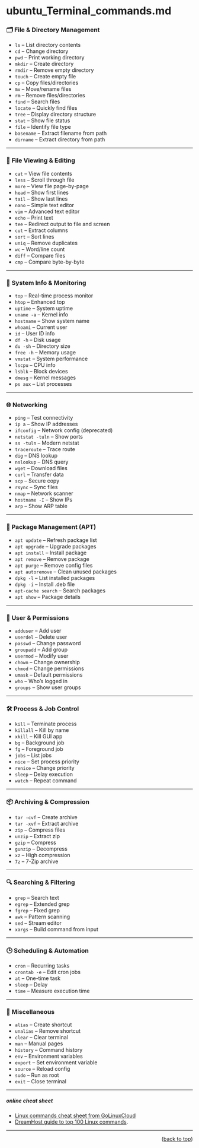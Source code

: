 <a name="topage"></a>

# ubuntu_Terminal_commands.md


### 🗂️ **File & Directory Management**
- `ls` – List directory contents
- `cd` – Change directory
- `pwd` – Print working directory
- `mkdir` – Create directory
- `rmdir` – Remove empty directory
- `touch` – Create empty file
- `cp` – Copy files/directories
- `mv` – Move/rename files
- `rm` – Remove files/directories
- `find` – Search files
- `locate` – Quickly find files
- `tree` – Display directory structure
- `stat` – Show file status
- `file` – Identify file type
- `basename` – Extract filename from path
- `dirname` – Extract directory from path

---

### 📄 **File Viewing & Editing**
- `cat` – View file contents
- `less` – Scroll through file
- `more` – View file page-by-page
- `head` – Show first lines
- `tail` – Show last lines
- `nano` – Simple text editor
- `vim` – Advanced text editor
- `echo` – Print text
- `tee` – Redirect output to file and screen
- `cut` – Extract columns
- `sort` – Sort lines
- `uniq` – Remove duplicates
- `wc` – Word/line count
- `diff` – Compare files
- `cmp` – Compare byte-by-byte

---

### 🧠 **System Info & Monitoring**
- `top` – Real-time process monitor
- `htop` – Enhanced top
- `uptime` – System uptime
- `uname -a` – Kernel info
- `hostname` – Show system name
- `whoami` – Current user
- `id` – User ID info
- `df -h` – Disk usage
- `du -sh` – Directory size
- `free -h` – Memory usage
- `vmstat` – System performance
- `lscpu` – CPU info
- `lsblk` – Block devices
- `dmesg` – Kernel messages
- `ps aux` – List processes

---

### 🌐 **Networking**
- `ping` – Test connectivity
- `ip a` – Show IP addresses
- `ifconfig` – Network config (deprecated)
- `netstat -tuln` – Show ports
- `ss -tuln` – Modern netstat
- `traceroute` – Trace route
- `dig` – DNS lookup
- `nslookup` – DNS query
- `wget` – Download files
- `curl` – Transfer data
- `scp` – Secure copy
- `rsync` – Sync files
- `nmap` – Network scanner
- `hostname -I` – Show IPs
- `arp` – Show ARP table

---

### 🔧 **Package Management (APT)**
- `apt update` – Refresh package list
- `apt upgrade` – Upgrade packages
- `apt install` – Install package
- `apt remove` – Remove package
- `apt purge` – Remove config files
- `apt autoremove` – Clean unused packages
- `dpkg -l` – List installed packages
- `dpkg -i` – Install .deb file
- `apt-cache search` – Search packages
- `apt show` – Package details

---

### 👥 **User & Permissions**
- `adduser` – Add user
- `userdel` – Delete user
- `passwd` – Change password
- `groupadd` – Add group
- `usermod` – Modify user
- `chown` – Change ownership
- `chmod` – Change permissions
- `umask` – Default permissions
- `who` – Who’s logged in
- `groups` – Show user groups

---

### 🛠️ **Process & Job Control**
- `kill` – Terminate process
- `killall` – Kill by name
- `xkill` – Kill GUI app
- `bg` – Background job
- `fg` – Foreground job
- `jobs` – List jobs
- `nice` – Set process priority
- `renice` – Change priority
- `sleep` – Delay execution
- `watch` – Repeat command

---

### 📦 **Archiving & Compression**
- `tar -cvf` – Create archive
- `tar -xvf` – Extract archive
- `zip` – Compress files
- `unzip` – Extract zip
- `gzip` – Compress
- `gunzip` – Decompress
- `xz` – High compression
- `7z` – 7-Zip archive

---

### 🔍 **Searching & Filtering**
- `grep` – Search text
- `egrep` – Extended grep
- `fgrep` – Fixed grep
- `awk` – Pattern scanning
- `sed` – Stream editor
- `xargs` – Build command from input

---

### 🕒 **Scheduling & Automation**
- `cron` – Recurring tasks
- `crontab -e` – Edit cron jobs
- `at` – One-time task
- `sleep` – Delay
- `time` – Measure execution time

---

### 🧪 **Miscellaneous**
- `alias` – Create shortcut
- `unalias` – Remove shortcut
- `clear` – Clear terminal
- `man` – Manual pages
- `history` – Command history
- `env` – Environment variables
- `export` – Set environment variable
- `source` – Reload config
- `sudo` – Run as root
- `exit` – Close terminal

---

##### online cheat sheet
* [Linux commands cheat sheet from GoLinuxCloud](https://www.golinuxcloud.com/linux-commands-cheat-sheet/)
* [DreamHost guide to top 100 Linux commands](https://www.dreamhost.com/blog/linux-commands/).

----

<p align="right">(<a href="#topage">back to top</a>)</p>
<br/>
<br/>

